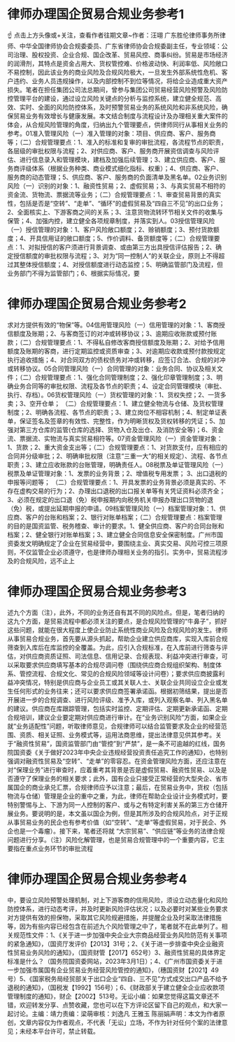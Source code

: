 # 律师办理国企贸易合规业务参考1

☝ 点击上方头像或+关注，查看作者往期文章~作者：汪翊 广东胜伦律师事务所律师、中华全国律师协会合规委委员、广东省律师协会合规委副主任，专业领域：公司治理、股权投资、企业合规、国企改革、贸易风控、商事纠纷。贸易是市场经济的润滑剂，其特点是资金占用大、货权管控难、价格波动快、利润率低、风险敞口不易控制，因此该业务的商业风险及合规风险极大，一旦发生外部系统性危机、客户违约、业务人员违规操作，以及内部控制不到位等情况，将给企业造成重大资产损失。笔者在担任集团公司法总期间，曾参与集团公司贸易经营风险预警及风险防控管理平台的建设，通过设立风险关键点的分析与监控系统，建立健全规范、高效、实时、全面的风险防控体系，及时预警贸易业务的系统风险和非系统风险，确保贸易业务有效增长与健康发展。本文结合制度与流程设计及办理相关重大案件的体会，从合规风险管理的角度，归纳出九个管理要点，供律师同行从事相关业务的参考。01准入管理风险（一）准入管理的对象：项目、供应商、客户、服务商等；（二）合规管理要点：1、准入的标准和复审的审批流程，各流程节点的职责，各层级的审批权限与流程；2、对供应商、客户、服务商开展资信调查与风险评估、进行信息录入和管理模块，建档及加强后续管理；3、建立供应商、客户、服务商评级体系（根据业务种类、商业模式细化指标、权重）；4、供应商、客户、服务商的动态管理；5、供应商、客户、服务商的负面清单及黑名单。02业务识别风险（一）识别的对象：1、融资性贸易；2、虚假贸易；3、与真实贸易不相符的资金流、货物流、票据流等业务；（二）合规管理要点：1、审查贸易背景的真实性，包括是否是“空转”、“走单”、“循环”的虚假贸易及“四自三不见”的出口业务；2、全面核实上、下游客商之间的关系；3、注意货物流转环节相关文件的收集与保管；4、加强内控，建立健全各项规章制度，并落实到人。03授信管理风险（一）授信管理的对象：1、客户风险敞口额度；2、赊销额度；3、预付货款额度；4、开具信用证的敞口额度；5、作价调料、备货额度等；（二）合规管理要点：1、对拟授信的客户须进行背景调查、或由第三方出具授信评估报告；2、确定授信额度的审批权限与流程；3、对为“同一控制人”的关联企业，原则上不得超过其整体授信额度；4、对授信额度进行动态监控；5、明确监管部门及流程，但业务部门不得为监管部门；6、根据实际情况，要

# 律师办理国企贸易合规业务参考2

求对方提供有效的“物保”等。04信用管理风险（一）信用管理的对象：1、客商授信额度及账期；2、与客商签订的对冲或转移协议；3、逾期应收账款或预付账款；（二）合规管理要点：1、不得私自修改客商授信额度及账期；2、对给予信用额度及账期的客商，进行定期监控或资质审查；3、对逾期应收款或预付款按规定执行追收措施；4、对合同双方的债权债务对冲或转移，应签订合法、合规的对冲或转移协议。05合同管理风险（一）合同管理的对象：业务合同、协议及相关文件；（二）合规管理要点：1、强化合同管理制度；2、强化印章管理制度；3、明确业务合同等的审批权限、流程及各节点的职责；4、设定合同管理模块（审批、执行、存档）。06货权管理风险（一）货权管理的对象：1、货权失控；2、一货多卖；3、空开仓单；	（二）合规管理要点：1、建立健全物流与仓储、及货权管理制度；2、明确各流程、各节点的职责；3、建立岗位不相容机制；4、制定单证表单，保证签名及签章的有效性、完整性，作为明晰货权及货权转移的凭证；5、加强对第三方仓库的监管(仓库的选择、货物入仓及出仓、及消防安全等)；6、资金流、票据流、实物流与真实贸易相符等。07资金管理风险（一）资金管理对象：1、货款；2、重大资金支出等；（二）合规管理要点：1、对货款支付，应有相应的合同并分级审批；2、明确审批权限（注意“三重一大”的相关规定）、流程、各节点职责；3、建立应收账款的台账管理，明确责任人。08税票及单证管理风险（一）税票及单证管理对象：1、发票的业务背景；2、增值税专用发票； 3、出口退税的申报等问题等；			（二）合规管理要点：1、开具发票的业务背景必须是真实的、不存在虚构交易的行为；2、办理出口退税的出口报关单等有关凭证资料必须齐全；3、必须在规定的出口退（免）税申报期内向税务机关申报办理出口货物的退（免）税，或提出延期申报的申请。09档案管理风险（一）档案管理对象：1、供应商、客户的台账和档案；2、银行对账单档案；（二）合规管理要点：档案管理的目的是国资监管、税务稽查、审计的要求。1、健全供应商、客户的合同台账和档案；2、健全银行对账单档案；3、建立健全合同信息安全保密制度。广州市国资委发文明确规定了企业在贸易经营中，要围绕主业、真实交易、风险可控三项原则，不仅监管企业必须遵守，也是律师办理相关业务的指引。实务中，贸易流程涉及的合规风险，远不止上

# 律师办理国企贸易合规业务参考3

述九个方面（注），此外，不同的业务还自有其不同的风险点。但是，笔者归纳的这九个方面，是贸易流程中都必须关注的要点，是合规风险管理的“牛鼻子”，抓好这些问题，就能在很大程度上使企业防止系统性商业风险及合规风险的发生。律师从事贸易合规业务，首先要从源头抓起，帮助企业建立供应商库，实现入库前合规筛查到入库后在库监控的全覆盖。为此，应引入合规标准，在入库前进行筛查与评估，对供应商资质证照、司法信息、信用记录、合规表现、利益冲突进行审查，可以采取要求供应商填写基本的合规尽调问卷（围绕供应商合规组织架构、制度体系、管控流程、合规文化、常见的合规风险领域等设计问卷）；要求供应商披露利益冲突情况，特别是供应商与企业员工或其关联人士、关联企业共同设立企业或发生任何形式的业务往来；还可以要求供应商签署承诺函。根据初筛结果，提出是否开展进一步的合规调查、进行风险评级、准予入库，或列入观察名单、列入黑名单的建议。供应商在库跟踪管理，包括实时监控、定期评估、定期更新承诺函、定期合规培训，建议企业要定期对供应商进行审计。在“业务识别风险”方面，如果企业就“业务适配性”问题，听取律师意见，合规律师可以结合监管要求及企业的经营范围、资质、相关证照、业务模式等，运用法商思维，提出法律意见供其参考。关于“融资性贸易”，国资监管部门由“管控”到“严禁”，是一条不可逾越的红线，国务院国资委《关于做好2023年中央企业违规经营投资责任追究工作的通知》，也特别强调对融资性贸易及“空转”、“走单”的零容忍。在资金管理风险方面，还应注意在对“保理业务”进行审查时，应着重考其背景是否是虚假贸易、融资性贸易、以及是否遵守了保理业务的相关要求；此外，国有企业只接受正常经营的大型央企、省市属国企的商业承兑汇票，合规律师应予以注意；最后，在贸易业务中，货权（包括物流与仓储）管理是企业的重中之重，为此，律师在帮助企业设计业务模式时，要特别警惕与上、下游为同一人控制的客户、或与之有特定利害关系的第三方仓储开展业务。要说明的是，本文虽以国企为例，但是其所涉及的合规风险点，对于正规从事贸易业务的民企也有参考价值（如“空转”、“走单”等虚假贸易，对于民企、外企也是一个毒瘤）。接下来，笔者还将就 “大宗贸易”、“供应链”等业务的法律合规问题进行分享。（注）风险化解管理，也是贸易合规管理中的一个重要内容，它主要指在重点业务环节的审批流程

# 律师办理国企贸易合规业务参考4

中，要设立风险预警处理机制，对上下游客商的信用风险，须设立动态量化和风险防控体系，进行动态考评，并及时更新风险评估状况；以及必要时对某些业务要求对方提供有效的担保物，采取其它风险规避措施，并提醒企业及时采取法律措施等，因为有些内容已经包含在前述九个风险管理之中了，笔者就不在此单列了。相关规范性文件：1、《关于进一步加强中央企业大宗商品经营业务风险防范有关事项的紧急通知》，（国资厅发评价【2013】31号；2、《关于进一步排查中央企业融资性贸易业务风险的通知》，（国资财管【2017】652号）3、融资性贸易的具体界定标准是什么？（国务院国资委网站，2023年3月1日）；4、《广州市国资委关于进一步加强市属国有企业贸易业务经营风险管控的通知》，（穗国资财【2021】49号）5、《国家税务局经贸部关于出口企业“四自、三不见”方式成交出口产品不给予退税的通知》，（国税发【1992】156号）；6、《财政部关于建立健全企业应收款项管理制度的通知》，财企【2002】513号。无讼小编：如果您觉得这篇文章还不错，欢迎转发分享、点赞收藏，您也可以在下方评论区留下自己的观点，和大家一起讨论。主编：靖力责编：梁萌审核：刘逸凡 王雅玉 陈丽娟声明：本文为作者原创，文章内容仅为作者观点，不代表「无讼」立场，不作为针对任何个案的法律意见；未经本平台许可，禁止转载。

